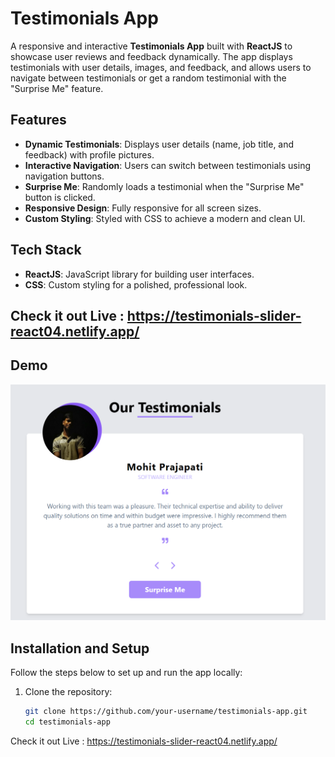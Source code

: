 # Testimonials App

A responsive and interactive **Testimonials App** built with **ReactJS** to showcase user reviews and feedback dynamically. The app displays testimonials with user details, images, and feedback, and allows users to navigate between testimonials or get a random testimonial with the "Surprise Me" feature.

## Features

- **Dynamic Testimonials**: Displays user details (name, job title, and feedback) with profile pictures.
- **Interactive Navigation**: Users can switch between testimonials using navigation buttons.
- **Surprise Me**: Randomly loads a testimonial when the "Surprise Me" button is clicked.
- **Responsive Design**: Fully responsive for all screen sizes.
- **Custom Styling**: Styled with CSS to achieve a modern and clean UI.

## Tech Stack

- **ReactJS**: JavaScript library for building user interfaces.
- **CSS**: Custom styling for a polished, professional look.
  
## Check it out Live : https://testimonials-slider-react04.netlify.app/

## Demo

![Testimonials App Screenshot](image.png)

## Installation and Setup

Follow the steps below to set up and run the app locally:

1. Clone the repository:
   ```bash
   git clone https://github.com/your-username/testimonials-app.git
   cd testimonials-app


Check it out Live : https://testimonials-slider-react04.netlify.app/
